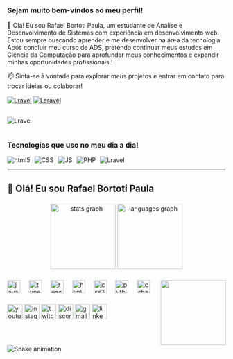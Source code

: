 <div>
    <h3>Sejam muito bem-vindos ao meu perfil!</h3>
    <p>👋 Olá! Eu sou Rafael Bortoti Paula, um estudante de Análise e Desenvolvimento de Sistemas com experiência em desenvolvimento web. Estou sempre buscando aprender e me desenvolver na área da tecnologia. Após concluir meu curso de ADS, pretendo continuar meus estudos em Ciência da Computação para aprofundar meus conhecimentos e expandir minhas oportunidades profissionais.!</p>
    <p>📫 Sinta-se à vontade para explorar meus projetos e entrar em contato para trocar ideias ou colaborar!</p>
</div>  

<div style="margin-bottom: 15px;">
    <a href="https://www.linkedin.com/in/rafael-bortoti/"><img align="center" alt="Lravel" src="https://img.shields.io/badge/LinkedIn-0077B5?style=for-the-badge&logo=linkedin&logoColor=white"></a>
    <a href="https://www.instagram.com/rafaelbortoti_/"><img align="center" alt="Laravel" src="https://img.shields.io/badge/Instagram-E4405F?style=for-the-badge&logo=instagram&logoColor=white"></a>
</div>


<div style="display: inline-block; margin-top: 15px; margin-bottom: 15px;">
    <img align="center" alt="Lravel" src="https://github-readme-stats.vercel.app/api?username=RafaelBortoti&show_icons=true&theme=highcontrast">
</div>

<div>
    <h3>Tecnologias que uso no meu dia a dia!</h3>
</div>    

<div style="display: flex; gap: 10px; margin-top: 15px;" >
    <img align="center" alt="html5" src="https://img.shields.io/badge/HTML5-E34F26?style=for-the-badge&logo=html5&logoColor=white">
    <img align="center" alt="CSS" src="https://img.shields.io/badge/CSS3-1572B6?style=for-the-badge&logo=css3&logoColor=white">
    <img align="center" alt="JS" src="https://img.shields.io/badge/JavaScript-F7DF1E?style=for-the-badge&logo=javascript&logoColor=black">
    <img align="center" alt="PHP" src="https://img.shields.io/badge/PHP-777BB4?style=for-the-badge&logo=php&logoColor=white">
    <img align="center" alt="Lravel" src="https://img.shields.io/badge/Laravel-FF2D20?style=for-the-badge&logo=laravel&logoColor=white">
</div>

-----------------------------------------------------------------------------------------------------------

<h2 align="left">👋 Olá! Eu sou Rafael Bortoti Paula</h2>

###

<div align="center">
  <img src="https://github-readme-stats.vercel.app/api?username=RafaelBortoti&hide_title=false&hide_rank=false&show_icons=true&include_all_commits=true&count_private=true&disable_animations=false&theme=dracula&locale=en&hide_border=false" height="150" alt="stats graph"  />
  <img src="https://github-readme-stats.vercel.app/api/top-langs?username=RafaelBortoti&locale=en&hide_title=false&layout=compact&card_width=320&langs_count=5&theme=dracula&hide_border=false" height="150" alt="languages graph"  />
</div>

###

<img align="right" height="150" src="https://i.imgflip.com/65efzo.gif"  />

###

<div align="left">
  <img src="https://cdn.jsdelivr.net/gh/devicons/devicon/icons/javascript/javascript-original.svg" height="30" alt="javascript logo"  />
  <img width="12" />
  <img src="https://cdn.jsdelivr.net/gh/devicons/devicon/icons/typescript/typescript-original.svg" height="30" alt="typescript logo"  />
  <img width="12" />
  <img src="https://cdn.jsdelivr.net/gh/devicons/devicon/icons/react/react-original.svg" height="30" alt="react logo"  />
  <img width="12" />
  <img src="https://cdn.jsdelivr.net/gh/devicons/devicon/icons/html5/html5-original.svg" height="30" alt="html5 logo"  />
  <img width="12" />
  <img src="https://cdn.jsdelivr.net/gh/devicons/devicon/icons/css3/css3-original.svg" height="30" alt="css3 logo"  />
  <img width="12" />
  <img src="https://cdn.jsdelivr.net/gh/devicons/devicon/icons/python/python-original.svg" height="30" alt="python logo"  />
  <img width="12" />
  <img src="https://cdn.jsdelivr.net/gh/devicons/devicon/icons/csharp/csharp-original.svg" height="30" alt="csharp logo"  />
</div>

###

<div align="left">
  <img src="https://img.shields.io/static/v1?message=Youtube&logo=youtube&label=&color=FF0000&logoColor=white&labelColor=&style=for-the-badge" height="35" alt="youtube logo"  />
  <img src="https://img.shields.io/static/v1?message=Instagram&logo=instagram&label=&color=E4405F&logoColor=white&labelColor=&style=for-the-badge" height="35" alt="instagram logo"  />
  <img src="https://img.shields.io/static/v1?message=Twitch&logo=twitch&label=&color=9146FF&logoColor=white&labelColor=&style=for-the-badge" height="35" alt="twitch logo"  />
  <img src="https://img.shields.io/static/v1?message=Discord&logo=discord&label=&color=7289DA&logoColor=white&labelColor=&style=for-the-badge" height="35" alt="discord logo"  />
  <img src="https://img.shields.io/static/v1?message=Gmail&logo=gmail&label=&color=D14836&logoColor=white&labelColor=&style=for-the-badge" height="35" alt="gmail logo"  />
  <img src="https://img.shields.io/static/v1?message=LinkedIn&logo=linkedin&label=&color=0077B5&logoColor=white&labelColor=&style=for-the-badge" height="35" alt="linkedin logo"  />
</div>

###

<br clear="both">

<img src="https://raw.githubusercontent.com/maurodesouza/maurodesouza/output/snake.svg" alt="Snake animation" />

###


